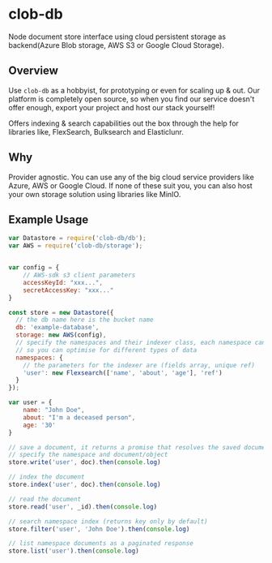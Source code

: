 # clob-db

Node document store interface using cloud persistent storage as backend(Azure Blob storage, AWS S3 or Google Cloud Storage).

## Overview

Use `clob-db` as a hobbyist, for prototyping or even for scaling up & out. Our platform is completely open source, so when you find our service doesn't offer enough, export your project and host our stack yourself!

Offers indexing & search capabilities out the box through the help for libraries like, FlexSearch, Bulksearch and Elasticlunr.

## Why
Provider agnostic. You can use any of the big cloud service providers like Azure, AWS or Google Cloud. If none of these suit you, you can also host your own storage solution using libraries like MinIO.

## Example Usage

```javascript
var Datastore = require('clob-db/db');
var AWS = require('clob-db/storage');


var config = {
    // AWS-sdk s3 client parameters
    accessKeyId: "xxx...",
    secretAccessKey: "xxx..."
}

const store = new Datastore({
  // the db name here is the bucket name
  db: 'example-database',
  storage: new AWS(config),
  // specify the namespaces and their indexer class, each namespace can use a different indexer
  // so you can optimise for different types of data
  namespaces: {
    // the parameters for the indexer are (fields array, unique ref)
    'user': new Flexsearch(['name', 'about', 'age'], 'ref')
  }
});

var user = {
    name: "John Doe",
    about: "I'm a deceased person",
    age: '30'
}

// save a document, it returns a promise that resolves the saved document (including it's autogenerated unique reference)
// specify the namespace and document/object
store.write('user', doc).then(console.log)

// index the document
store.index('user', doc).then(console.log)

// read the document
store.read('user', _id).then(console.log)

// search namespace index (returns key only by default)
store.filter('user', 'John Doe').then(console.log)

// list namespace documents as a paginated response
store.list('user').then(console.log)
```

